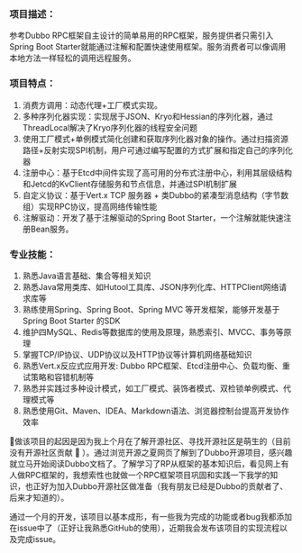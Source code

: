 ### 项目描述：

参考Dubbo RPC框架自主设计的简单易用的RPC框架，服务提供者只需引入Spring Boot Starter就能通过注解和配置快速使用框架。服务消费者可以像调用本地方法一样轻松的调用远程服务。

### 项目特点：

1. 消费方调用：动态代理+工厂模式实现。
2. 多种序列化器实现：实现居于JSON、Kryo和Hessian的序列化器，通过ThreadLocal解决了Kryo序列化器的线程安全问题
3. 使用工厂模式+单例模式简化创建和获取序列化器对象的操作。通过扫描资源路径+反射实现SPI机制，用户可通过编写配置的方式扩展和指定自己的序列化器
4. 注册中心：基于Etcd中间件实现了高可用的分布式注册中心，利用其层级结构和Jetcd的KvClient存储服务和节点信息，并通过SPI机制扩展
5. 自定义协议：基于Vert.x TCP 服务器 + 类Dubbo的紧凑型消息结构（字节数组）实现RPC协议，提高网络传输性能
6. 注解驱动：开发了基于注解驱动的Spring Boot Starter，一个注解就能快速注册Bean服务。



### 专业技能：

1. 熟悉Java语言基础、集合等相关知识
2. 熟悉Java常用类库、如Hutool工具库、JSON序列化库、HTTPClient网络请求库等
3. 熟练使用Spring、Spring Boot、Spring MVC 等开发框架，能够开发基于Spring Boot Starter 的SDK
4. 维护四MySQL、Redis等数据库的使用及原理，熟悉索引、MVCC、事务等原理
5. 掌握TCP/IP协议、UDP协议以及HTTP协议等计算机网络基础知识
6. 熟悉Vert.x反应式应用开发: Dubbo RPC框架、Etcd注册中心、负载均衡、重试策略和容错机制等
7. 熟悉并实践过多种设计模式，如工厂模式、装饰者模式、双检锁单例模式、代理模式等
8. 熟悉使用Git、Maven、IDEA、Markdown语法、浏览器控制台提高开发协作效率

​		🙂做该项目的起因是因为我上个月在了解开源社区、寻找开源社区是萌生的（目前没有开源社区贡献 :school_satchel: ）。通过浏览开源之夏网页了解到了Dubbo开源项目，感兴趣就立马开始阅读Dubbo文档了。了解学习了RP从框架的基本知识后，看见网上有人做RPC框架的，我想索性也就做一个RPC框架项目巩固和实践一下我学的知识，也正好为加入Dubbo开源社区做准备（我有朋友已经是Dubbo的贡献者了、后来才知道的）。

​		通过一个月的开发，该项目以基本成形，有一些我为完成的功能或者bug我都添加在issue中了（正好让我熟悉GitHub的使用），近期我会发布该项目的实现流程以及完成issue。
